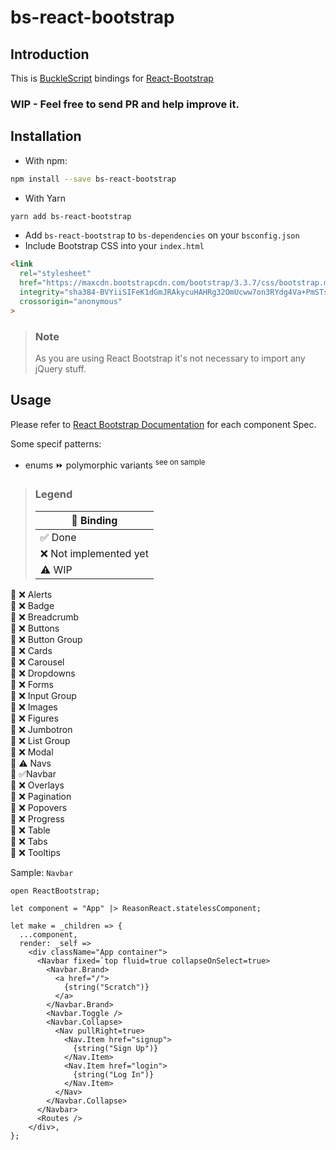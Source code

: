 # bs-react-bootstrap

## Introduction

This is [BuckleScript](https://bucklescript.github.io/) bindings for [React-Bootstrap](https://react-bootstrap.github.io/)

### WIP - Feel free to send PR and help improve it.

## Installation

- With npm:

```sh
npm install --save bs-react-bootstrap
```

- With Yarn

```sh
yarn add bs-react-bootstrap
```

- Add `bs-react-bootstrap` to `bs-dependencies` on your `bsconfig.json`
- Include Bootstrap CSS into your `index.html`

```html
<link
  rel="stylesheet"
  href="https://maxcdn.bootstrapcdn.com/bootstrap/3.3.7/css/bootstrap.min.css"
  integrity="sha384-BVYiiSIFeK1dGmJRAkycuHAHRg32OmUcww7on3RYdg4Va+PmSTsz/K68vbdEjh4u"
  crossorigin="anonymous"
>
```

> ### Note
>
> As you are using React Bootstrap it's not necessary to import any jQuery stuff.

## Usage

Please refer to [React Bootstrap Documentation](https://react-bootstrap.github.io/components/alerts/) for each component Spec.

Some specif patterns:

- enums :fast_forward: polymorphic variants <sup>see on sample</sup>

> ### Legend
>
> | :link: Binding          |
> | ----------------------- |
> | :white_check_mark: Done |
> | :x: Not implemented yet |
> | :warning: WIP           |

:link: :x: Alerts\
:link: :x: Badge\
:link: :x: Breadcrumb\
:link: :x: Buttons\
:link: :x: Button Group\
:link: :x: Cards\
:link: :x: Carousel\
:link: :x: Dropdowns\
:link: :x: Forms\
:link: :x: Input Group\
:link: :x: Images\
:link: :x: Figures\
:link: :x: Jumbotron\
:link: :x: List Group\
:link: :x: Modal\
:link: :warning: Navs\
:link: :white_check_mark:Navbar\
:link: :x: Overlays\
:link: :x: Pagination\
:link: :x: Popovers\
:link: :x: Progress\
:link: :x: Table\
:link: :x: Tabs\
:link: :x: Tooltips

Sample: `Navbar`

```reason
open ReactBootstrap;

let component = "App" |> ReasonReact.statelessComponent;

let make = _children => {
  ...component,
  render: _self =>
    <div className="App container">
      <Navbar fixed=`top fluid=true collapseOnSelect=true>
        <Navbar.Brand>
          <a href="/">
            {string("Scratch")}
          </a>
        </Navbar.Brand>
        <Navbar.Toggle />
        <Navbar.Collapse>
          <Nav pullRight=true>
            <Nav.Item href="signup">
              {string("Sign Up")}
            </Nav.Item>
            <Nav.Item href="login">
              {string("Log In")}
            </Nav.Item>
          </Nav>
        </Navbar.Collapse>
      </Navbar>
      <Routes />
    </div>,
};
```
